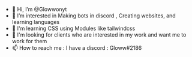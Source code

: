 - 👋 Hi, I’m @Glowwonyt
- 👀 I’m interested in Making bots in discord , Creating websites, and learning languages
- 🌱 I'm learning CSS using Modules like tailwindcss
- 💞️ I'm looking for clients who are interested in my work and want me to work for them
- 📫 How to reach me : I have a discord  : Gloww#2186

